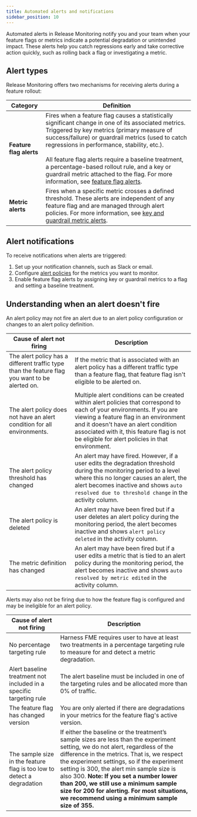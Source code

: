 ```yaml
---
title: Automated alerts and notifications
sidebar_position: 10
---
```


Automated alerts in Release Monitoring notify you and your team when your feature flags or metrics indicate a potential degradation or unintended impact. These alerts help you catch regressions early and take corrective action quickly, such as rolling back a flag or investigating a metric.

## Alert types

Release Monitoring offers two mechanisms for receiving alerts during a feature rollout:

| Category             | Definition  |
|----------------------|-------------|
| **Feature flag alerts** | Fires when a feature flag causes a statistically significant change in one of its associated metrics. Triggered by key metrics (primary measure of success/failure) or guardrail metrics (used to catch regressions in performance, stability, etc.). <br /><br /> All feature flag alerts require a baseline treatment, a percentage-based rollout rule, and a key or guardrail metric attached to the flag. For more information, see [feature flag alerts](.././alerts/feature-flags). |
| **Metric alerts**    | Fires when a specific metric crosses a defined threshold. These alerts are independent of any feature flag and are managed through alert policies. For more information, see [key and guardrail metric alerts](.././alerts/metrics). |

## Alert notifications

To receive notifications when alerts are triggered:

1. Set up your notification channels, such as Slack or email.
1. Configure [alert policies](.././alerts/policies) for the metrics you want to monitor.
1. Enable feature flag alerts by assigning key or guardrail metrics to a flag and setting a baseline treatment.

## Understanding when an alert doesn't fire 

An alert policy may not fire an alert due to an alert policy configuration or changes to an alert policy definition. 

| **Cause of alert not firing** | **Description** |
| ---- | ---- |
| The alert policy has a different traffic type than the feature flag you want to be alerted on. | If the metric that is associated with an alert policy has a different traffic type than a feature flag, that feature flag isn't eligible to be alerted on. |
| The alert policy does not have an alert condition for all environments. | Multiple alert conditions can be created within alert policies that correspond to each of your environments. If you are viewing a feature flag in an environment and it doesn't have an alert condition associated with it, this feature flag is not be eligible for alert policies in that environment. |
| The alert policy threshold has changed | An alert may have fired. However, if a user edits the degradation threshold during the monitoring period to a level where this no longer causes an alert, the alert becomes inactive and shows `auto resolved due to threshold change` in the activity column. |
| The alert policy is deleted | An alert may have been fired but if a user deletes an alert policy during the monitoring period, the alert becomes inactive and shows `alert policy deleted` in the activity column.|
| The metric definition has changed | An alert may have been fired but if a user edits a metric that is tied to an alert policy during the monitoring period, the alert becomes inactive and shows `auto resolved by metric edited` in the activity column. |

Alerts may also not be firing due to how the feature flag is configured and may be ineligible for an alert policy. 

| **Cause of alert not firing** | **Description** | 
| ---- | ----|
| No percentage targeting rule | Harness FME requires user to have at least two treatments in a percentage targeting rule to measure for and detect a metric degradation.   |
| Alert baseline treatment not included in a specific targeting rule | The alert baseline must be included in one of the targeting rules and be allocated more than 0% of traffic.  |
| The feature flag has changed version | You are only alerted if there are degradations in your metrics for the feature flag's active version.|
| The sample size in the feature flag is too low to detect a degradation | If either the baseline or the treatment’s sample sizes are less than the experiment setting, we do not alert, regardless of the difference in the metrics. That is, we respect the experiment settings, so if the experiment setting is 300, the alert min sample size is also 300. **Note: If you set a number lower than 200, we still use a minimum sample size for 200 for alerting. For most situations, we recommend using a minimum sample size of 355.** |